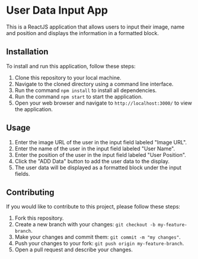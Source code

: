 # User Data Input App

This is a ReactJS application that allows users to input their image, name and position and displays the information in a formatted block.

## Installation

To install and run this application, follow these steps:

1. Clone this repository to your local machine.
2. Navigate to the cloned directory using a command line interface.
3. Run the command `npm install` to install all dependencies.
4. Run the command `npm start` to start the application.
5. Open your web browser and navigate to `http://localhost:3000/` to view the application.

## Usage

1. Enter the image URL of the user in the input field labeled "Image URL".
2. Enter the name of the user in the input field labeled "User Name".
3. Enter the position of the user in the input field labeled "User Position".
4. Click the "ADD Data" button to add the user data to the display.
5. The user data will be displayed as a formatted block under the input fields.

## Contributing

If you would like to contribute to this project, please follow these steps:

1. Fork this repository.
2. Create a new branch with your changes: `git checkout -b my-feature-branch`.
3. Make your changes and commit them: `git commit -m "my changes"`.
4. Push your changes to your fork: `git push origin my-feature-branch`.
5. Open a pull request and describe your changes.
